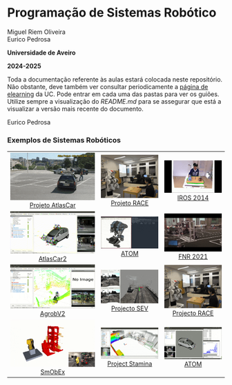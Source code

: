 # Programação de Sistemas Robótico

Miguel Riem Oliveira <br>
Eurico Pedrosa

**Universidade de Aveiro**

**2024-2025**

Toda a documentação referente às aulas estará colocada neste repositório. Não obstante, deve também ver consultar periodicamente a [página de elearning](https://elearning.ua.pt/course/view.php?id=36292) da UC.
Pode entrar em cada uma das pastas para ver os guiões. Utilize sempre a visualização
do _README.md_ para se assegurar que está a visualizar a versão mais recente do documento.

Eurico Pedrosa

### Exemplos de Sistemas Robóticos

||||
|:---:|:---:|:---:|
| ![Atlas][lar]<br>[Projeto AtlasCar][lar-url] | ![race][]<br>[Projeto RACE][race-url] | ![IROS][iros]<br>[IROS 2014][iros-url]|
| ![Atlas2][atlas]<br>[AtlasCar2][atlas-url] | ![Atom][atom]<br>[ATOM][atom-url] | ![FNR][fnr]<br>[FNR 2021][fnr-url] |
| ![Agrov][agrov]<br>[AgrobV2][agrov-url] | ![SEV][sev]<br>[Projecto SEV][sev-url] | ![RACE][race]<br>[Projecto RACE][race-url] |
| ![SmObEx][SmObEx]<br>[SmObEx][SmObEx-url] | ![Stamina][stamina]<br>[Project Stamina][stamina-url] | ![Atom][atom2]<br>[ATOM][atom-url] |



[lar]: /img/VideosLAR1.gif
[lar-url]: https://github.com/lardemua/atlascar2
[race]: /img/MVI_3502.gif
[race-url]: https://www.project-race.eu/
[iros]: /img/iros2014_final_mpeg4.gif
[iros-url]: https://ewh.ieee.org/soc/ras/conf/financiallycosponsored/IROS/2014/www.iros2014.org/index.html
[atlas]: /img/set_initial_estimate.gif
[atlas-url]: https://github.com/lardemua/atlascar2
[atom]: /img/join_hand_base_optimization.gif
[atom-url]: https://github.com/lardemua/atom
[fnr]: /img/mov10.gif
[fnr-url]: https://festivalnacionalrobotica.pt/2021/
[agrov]: /img/collect_data_agrob.gif
[agrov-url]: https://www.researchgate.net/publication/335773466_Parallelization_of_a_Vine_Trunk_Detection_Algorithm_For_a_Real_Time_Robot_Localization_System/figures?lo=1
[sev]: /img/SEV_final_rt.gif
[sev-url]: https://github.com/miguelriemoliveira/RustBot
[race]: /img/PR2ObjectPerception.gif
[race-url]: https://www.project-race.eu/
[SmObEx]: /img/final_edited.gif
[SmObEx-url]: https://github.com/lardemua/SmObEx
[stamina]: /img/jarvis_lab_scene01-scene02-ex2.gif
[stamina-url]: https://criis.inesctec.pt/index.php/criis-projects/stamina/
[atom2]: /img/OptimizationWithRViz.gif
